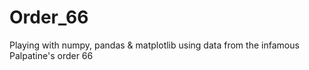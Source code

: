 # Order_66
Playing with numpy, pandas &amp; matplotlib using data from the infamous Palpatine's order 66
